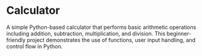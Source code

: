 # Calculator
A simple Python-based calculator that performs basic arithmetic operations including addition, subtraction, multiplication, and division. This beginner-friendly project demonstrates the use of functions, user input handling, and control flow in Python.
